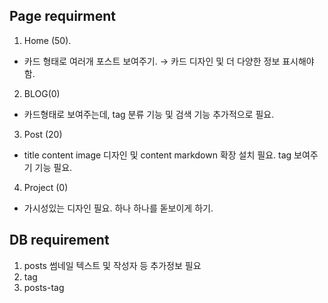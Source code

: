 ## Page requirment 
1. Home (50). 
- 카드 형태로 여러개 포스트 보여주기. &rarr; 카드 디자인 및 더 다양한 정보 표시해야함.
2. BLOG(0)
- 카드형태로 보여주는데, tag 분류 기능 및 검색 기능 추가적으로 필요.
3. Post (20)
- title content image 디자인 및 content markdown 확장 설치 필요. tag 보여주기 기능 필요.
4. Project (0)
- 가시성있는 디자인 필요. 하나 하나를 돋보이게 하기.

## DB requirement 
1. posts
썸네일 텍스트 및 작성자 등 추가정보 필요
2. tag
3. posts-tag